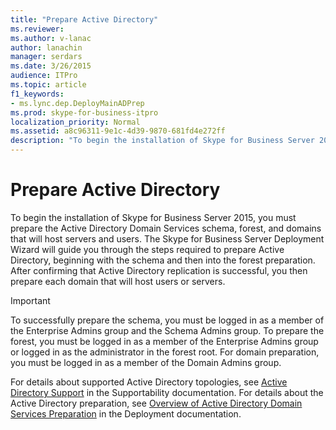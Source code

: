 ```yaml
---
title: "Prepare Active Directory"
ms.reviewer: 
ms.author: v-lanac
author: lanachin
manager: serdars
ms.date: 3/26/2015
audience: ITPro
ms.topic: article
f1_keywords:
- ms.lync.dep.DeployMainADPrep
ms.prod: skype-for-business-itpro
localization_priority: Normal
ms.assetid: a8c96311-9e1c-4d39-9870-681fd4e272ff
description: "To begin the installation of Skype for Business Server 2015, you must prepare the Active Directory Domain Services schema, forest, and domains that will host servers and users. The Skype for Business Server Deployment Wizard will guide you through the steps required to prepare Active Directory, beginning with the schema and then into the forest preparation. After confirming that Active Directory replication is successful, you then prepare each domain that will host users or servers."
---
```


# Prepare Active Directory

To begin the installation of Skype for Business Server 2015, you must prepare the Active Directory Domain Services schema, forest, and domains that will host servers and users. The Skype for Business Server Deployment Wizard will guide you through the steps required to prepare Active Directory, beginning with the schema and then into the forest preparation. After confirming that Active Directory replication is successful, you then prepare each domain that will host users or servers.

> [!IMPORTANT]
> To successfully prepare the schema, you must be logged in as a member of the Enterprise Admins group and the Schema Admins group. To prepare the forest, you must be logged in as a member of the Enterprise Admins group or logged in as the administrator in the forest root. For domain preparation, you must be logged in as a member of the Domain Admins group.

For details about supported Active Directory topologies, see [Active Directory Support](https://technet.microsoft.com/library/28ed9ac4-586d-4803-ad45-99c4fa793f54.aspx) in the Supportability documentation. For details about the Active Directory preparation, see [Overview of Active Directory Domain Services Preparation](https://technet.microsoft.com/library/cdd2a652-6a0d-4728-9950-3fcaa7a80066.aspx) in the Deployment documentation.


